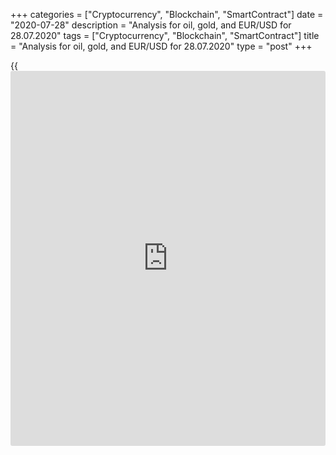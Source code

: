 +++
categories = ["Cryptocurrency", "Blockchain", "SmartContract"]
date = "2020-07-28"
description = "Analysis for oil, gold, and EUR/USD for 28.07.2020"
tags = ["Cryptocurrency", "Blockchain", "SmartContract"]
title = "Analysis for oil, gold, and EUR/USD for 28.07.2020"
type = "post"
+++

{{<iframe id="large-banner" src="https://www.bounty.group/#slide=28.0" width="100%" height="600" scrolling="no" style="border: 0px solid rgb(216, 221, 230); border-radius: 3px;">}}

July 28, 2020

July 28, 2020

Analysis for oil, gold, and EUR/USD for 28.07.2020Alex Rodionov

##  **Oil price forecast** **for** **today:** ** **USCrude****
******analysis**

The middle-term trend on oil stays upward. At the moment, the price is
trading in the area of a resistance zone [41.67 - 40.92]. Bulls are
unable to break through this level, hence the development of correction
is possible. If you see a reversal pattern, sell oil in correction down
to the key support zone [35.54 - 34.86].

![LiteForex: Analysis for oil, gold, and EUR/USD for 28.07.2020][1]

The short-term trend is upward. Traders are trying to break through TZ
5, unsuccessfully as for now. This week, the price corrected to the area
of Additional Zone [40.64 - 40.47]. Yesterday, the buyers showed that AZ
is indeed a support level: the price went up a little after the test of
that zone. Nevertheless, there is no pattern for longs.

Due to that, there is an alternative scenario to work with and that is
selling oil. Wait for a breakout of AZ and consolidation below. After
that look for shorts at a retest of the broken-through zone with the
target in the area of the key support zone of the short-term uptrend.

![LiteForex: Analysis for oil, gold, and EUR/USD for 28.07.2020][2]

###  **[USCrude][3]Trading ideas for today:**

  1. Buy according to the pattern from Additional Zone [40.64 - 40.47]. TakeProfit: 42.30. StopLoss: according to the pattern rules.

  2. In case of breakout of Additional Zone [40.64 - 40.47] - short it. TakeProfit: Intermediary Zone [38.94 - 38.60]. StopLoss: above the next local high.

* * *

##  **Gold price forecast for today: XAUUSD analysis**

This week, traders have already tried to break through a strong
resistance - Target Zone 8 [1937.2 - 1931.2] as part of a middle-term
uptrend. Nevertheless, there hasn't been one closing above the American
session, hence it is not a level breakout.

A correction with the target in Target Zone [1899.1 - 1890.9] may start
now. After the test of the zone look for new longs according to the
pattern.

![LiteForex: Analysis for oil, gold, and EUR/USD for 28.07.2020][4]

As part of a local uptrend, Target Zone 3 has been reached, today it was
broken through and the price reached the next target - Gold Zone 3
[1980.8 - 1976.7]. After that, there was a massive correction, as part
of which the price got to the area of the key support level of the trend
[1940.1 - 1936.0].

Today, look at the reaction of buyers in the area of the key support
level. For new longs, you have to see a pattern, for example, "false
breakout".

For shorts, there should be a closing of American session below the
Intermediary Zone, or its obvious breakout during the European session.
In that case, look for shorts either at the market price or at a retest
of the broken-through zone.

![LiteForex: Analysis for oil, gold, and EUR/USD for 28.07.2020][5]

###  **[XAUUSD][6] Trading ideas for today:**

  1. Buy according to the pattern from Intermediary Zone [1940.1 - 1936.0]. TakeProfit: 1980.8. StopLoss: according to the pattern rules.

  2. In case of breakout of Intermediary Zone [1940.1 - 1936.0] - sell. TakeProfit: Target Zone [1899.1 - 1890.9]. StopLoss: above the next local high.

* * *

##  **Euro/Dollar forecast for today: EURUSD analysis**

Yesterday, the euro buyers tried to break through the Target Zone 3
[1.1732 - 1.1714] but could not. Let's see if they can do it today. In
case of success, the new target will be Target Zone 4 [1.1914 - 1.1896].

![LiteForex: Analysis for oil, gold, and EUR/USD for 28.07.2020][7]

The short-term trend for the euro stays upward. Yesterday, the buyers
reached Target Zone 3 [1.1749 - 1.1731]. They couldn't break through it.

At the moment, the price is trading in correction and testing Additional
Zone [1.1736 - 1.1731]. Look for longs from this support level according
to the pattern with the target in yesterday's maximum.

If the AZ is broken through, the price will go to the area of
Intermediary Zone [1.1690 - 1.1681]. After it reaches the area, I
recommend looking for longs according to the pattern with the same
target.

![LiteForex: Analysis for oil, gold, and EUR/USD for 28.07.2020][8]

###  **[EURUSD][9] Trading ideas for today:**

  1. Buy according to the pattern from Additional Zone [1.1736 - 1.1731]. TakeProfit: 1.1780. StopLoss: according to the pattern rules.

  2. Buy according to the pattern from Intermediary Zone [1.1690 - 1.1681]. TakeProfit: 1.1780. StopLoss: according to the pattern rules.

> IZ - Intermediary Zone: responsible for the price momentum reversing

>

> TZ - Target Zone: a zone that is 75% likely to be reached after IZ
breakout.

>

> GZ - Gold Zone: zone in the medium-term momentum.

>

> All zones are calculated based on the average [daily](https://www.fintecher.org/2020/03/03/forex-trading-daily-strategy/) price of the
instrument and margin requirements of the futures.

* * *

P.S. Did you like my article? Share it in social networks: it will be
the best “thank you" :)

Ask me questions and comment below. I’ll be glad to answer your
questions and give necessary explanations.

 **Useful links:**

  * I recommend trying to trade with a reliable broker [here][10]. The system allows you to trade by yourself or copy successful traders from all across the globe.
  * Use my promo-code BLOG for getting deposit bonus 50% on LiteForex platform. Just enter this code in the appropriate field while [depositing][11] your trading account.
  * Telegram channel with high-quality analytics, Forex reviews, training articles, and other useful things for traders <t.me/liteforex>

## Price chart of XAUUSD in real time mode

![Analysis for oil, gold, and EUR/USD for 28.07.2020][12]

The content of this article reflects the author’s opinion and does not
necessarily reflect the official position of LiteForex. The material
published on this page is provided for informational purposes only and
should not be considered as the provision of investment advice for the
purposes of Directive 2004/39/EC.

Rate this article:

{{value}}

( {{count}} {{title}} )

   1. cdn.liteforex.com/cache/uploads/blog_post/commodities/analytics/WTI_analysis_280720_1.png?w=30&s=b9cb008bf6a2456d8df881126cd71fd9
   2. cdn.liteforex.com/cache/uploads/blog_post/commodities/analytics/WTI_analysis_280720_2.png?w=30&s=2f8e69cb31daf7a64a6201996f8f81dd
   3. my.liteforex.com/trading?type=oil
   4. cdn.liteforex.com/cache/uploads/blog_post/commodities/analytics/XAUUSD_analysis_280720_1.png?w=30&s=1c0a407ca64cfa60e76cd1a5d0b4e78b
   5. cdn.liteforex.com/cache/uploads/blog_post/commodities/analytics/XAUUSD_analysis_280720_2.png?w=30&s=76279811fe988cd9cba11d813fc6edf3
   6. my.liteforex.com/trading/chart?symbol=XAUUSD
   7. cdn.liteforex.com/cache/uploads/blog_post/commodities/analytics/EURUSD_analysis_280720_1.png?w=30&s=54141ebee0d8950f53f308fa7198ff50
   8. cdn.liteforex.com/cache/uploads/blog_post/commodities/analytics/EURUSD_analysis_280720_2.png?w=30&s=89f6b43b7dc1a037cd4d63f75e888472
   9. my.liteforex.com/trading/chart?symbol=EURUSD
   10. my.liteforex.com/?category=analysts-opinions&slug=analysis-for-oil-gold-and-eurusd-for-28072020&openPopup=%2Fregistration%2Fpopup&utm_source=blog&utm_medium=article&utm_campaign=bonus
   11. my.liteforex.com/deposit/?category=analysts-opinions&slug=analysis-for-oil-gold-and-eurusd-for-28072020&promo_code=BLOG&utm_source=blog&utm_medium=article&utm_campaign=bonus
   12. cdn.liteforex.com/cache/uploads/blog_post/commodities/gold_142.jpeg?q=75&w=1000&s=ac23335ef0ba3a96babb530c43af167a